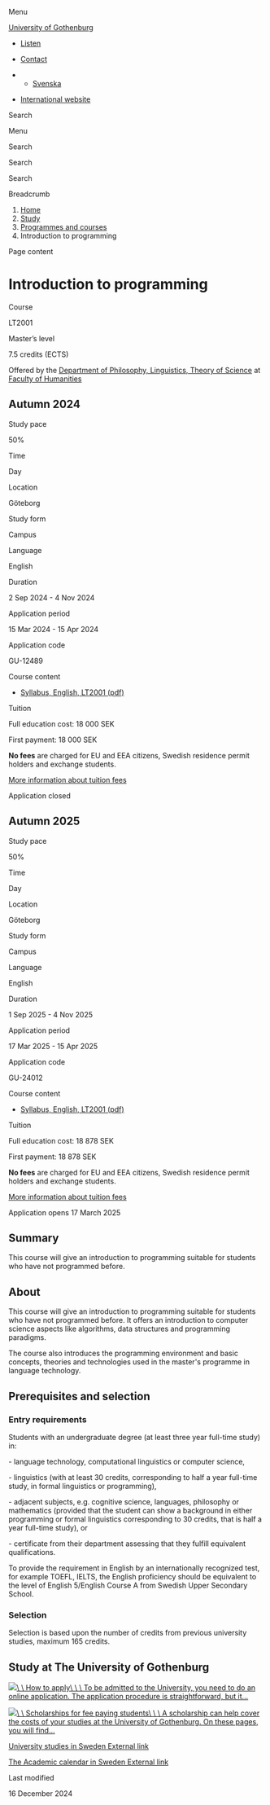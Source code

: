 Menu

[University of Gothenburg](/en)

- [Listen](//app-eu.readspeaker.com/cgi-bin/rsent?customerid=9467&lang=en_uk&readclass=region--content&url=https%3A%2F%2Fwww.gu.se%2Fen%2Fstudy-gothenburg%2Fintroduction-to-programming-lt2001 "Listen with ReadSpeaker")

- [Contact](/en/contact)

- - [Svenska](/studera/hitta-utbildning/introduktion-till-programmering-lt2001)
- [International website](/en/study-gothenburg/introduction-to-programming-lt2001)

Search


Menu


Search


Search

Search

Breadcrumb

1. [Home](/en)
2. [Study](/en/study-in-gothenburg)
3. [Programmes and courses](/en/study-in-gothenburg/study-options)
4. Introduction to programming


Page content

# Introduction to programming

Course


LT2001


Master’s level



7.5 credits (ECTS)



Offered by the
[Department of Philosophy, Linguistics, Theory of Science](https://www.gu.se/en/flov)
at
[Faculty of Humanities](https://www.gu.se/en/humanities)

## Autumn 2024

Study pace


50%

Time


Day

Location


Göteborg

Study form


Campus

Language


English

Duration


2 Sep 2024
\- 4 Nov 2024

Application period


15 Mar 2024
\- 15 Apr 2024

Application code


GU-12489

Course content


- [Syllabus, English, LT2001 (pdf)](https://kursplaner.gu.se/pdf/kurs/en/LT2001)


Tuition


Full education cost: 18 000 SEK

First payment: 18 000 SEK

**No fees** are charged for EU and EEA citizens, Swedish residence permit holders and exchange students.

[More information about tuition fees](https://www.gu.se/en/study-in-gothenburg/apply/tuition-fees)

Application closed


## Autumn 2025

Study pace


50%

Time


Day

Location


Göteborg

Study form


Campus

Language


English

Duration


1 Sep 2025
\- 4 Nov 2025

Application period


17 Mar 2025
\- 15 Apr 2025

Application code


GU-24012

Course content


- [Syllabus, English, LT2001 (pdf)](https://kursplaner.gu.se/pdf/kurs/en/LT2001)


Tuition


Full education cost: 18 878 SEK

First payment: 18 878 SEK

**No fees** are charged for EU and EEA citizens, Swedish residence permit holders and exchange students.

[More information about tuition fees](https://www.gu.se/en/study-in-gothenburg/apply/tuition-fees)

Application opens 17 March 2025


## Summary

This course will give an introduction to programming suitable for students who have not programmed before.

## About

This course will give an introduction to programming suitable for students who have not programmed before. It offers an introduction to computer science aspects like algorithms, data structures and programming paradigms.

The course also introduces the programming environment and basic concepts, theories and technologies used in the master's programme in language technology.

## Prerequisites and selection

### Entry requirements

Students with an undergraduate degree (at least three year full-time study) in:

\- language technology, computational linguistics or computer science,

\- linguistics (with at least 30 credits, corresponding to half a year full-time study, in formal linguistics or programming),

\- adjacent subjects, e.g. cognitive science, languages, philosophy or mathematics (provided that the student can show a background in either programming or formal linguistics corresponding to 30 credits, that is half a year full-time study), or

\- certificate from their department assessing that they fulfill equivalent qualifications.

To provide the requirement in English by an internationally recognized test, for example TOEFL, IELTS, the English proficiency should be equivalent to the level of English 5/English Course A from Swedish Upper Secondary School.

### Selection

Selection is based upon the number of credits from previous university studies, maximum 165 credits.

## Study at The University of Gothenburg

[![](/sites/default/files/dynamic-image/dynamic_image_2188_218/public/2020-03/cytonn-photography-ZJEKICY5EXY-unsplash.jpg?media_id=2553&width=1904&height=208)\\
\\
How to apply\\
\\
\\
To be admitted to the University, you need to do an online application. The application procedure is straightforward, but it…](/en/study-in-gothenburg/apply)

[![](/sites/default/files/dynamic-image/dynamic_image_2188_218/public/2024-01/GU-7.jpg?media_id=95188&width=1904&height=208)\\
\\
Scholarships for fee paying students\\
\\
\\
A scholarship can help cover the costs of your studies at the University of Gothenburg. On these pages, you will find…](/en/study-in-gothenburg/apply/scholarships-for-fee-paying-students)

[University studies in Sweden External link](https://www.gu.se/en/study-in-gothenburg/before-you-arrive/university-studies-in-sweden "External link")

[The Academic calendar in Sweden External link](https://www.gu.se/en/study-in-gothenburg/when-you-are-here/academic-calendar "External link")

Last modified


16 December 2024